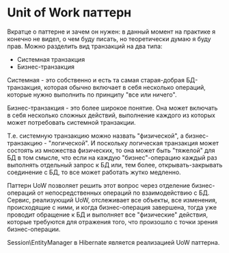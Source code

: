 # Unit of Work паттерн

Вкратце о паттерне и зачем он нужен: в данный момент на практике я конечно не видел, о чем буду писать, но теоретически думаю я буду прав. Можно разделить вид транзакций на два типа:

* Системная транзакция
* Бизнес-транзакция

Системная - это собственно и есть та самая старая-добрая БД-транзакция, которая обычно включает в себя несколько операций, которые нужно выполнить по принципу "все или ничего".

Бизнес-транзакция - это более широкое понятие. Она может включать в себя несколько сложных действий, выполнение каждого из которых может потребовать системной транзакции.

Т.е. системную транзакцию можно назвать "физической", а бизнес-транзакцию - "логической". И поскольку логическая транзакция может состоять из множества физических, то она может быть "тяжелой" для БД в том смысле, что если на каждую "бизнес"-операцию каждый раз выполнять отдельный запрос к БД или, тем более, открывать-закрывать соединение с БД, то все может работать жутко медленно.

Паттерн UoW позволяет решить этот вопрос через отделение бизнес-операций от непосредственных операций по взаимодействию с БД. Сервис, реализующий UoW, отслеживает все объекты, все изменения, происходящие с ними, и когда бизнес-операция завершена, тогда уже проводит обращение к БД и выполняет все "физические" действия, которые требуются для отражения того, что произошло с точки зрения бизнес-операции.

Session\EntityManager в Hibernate является реализацией UoW паттерна.
